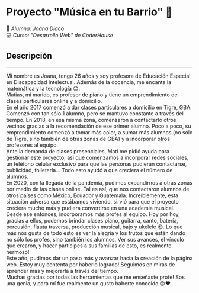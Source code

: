 # **Proyecto "Música en tu Barrio"** 🎼 # 
👩 _Alumna: Joana Diaco_  
💻 _Curso: "Desarrollo Web" de CoderHouse_


## **Descripción** ##
***
Mi nombre es Joana, tengo 26 años y soy profesora de Educación Especial en Discapacidad Intelectual. Además de la docencia, me encanta la matemática y la tecnología 😊.  
Matias, mi marido, es profesor de piano y tiene un emprendimiento de clases particulares online y a domicilio.  
En el año 2017 comenzó a dar clases particulares a domicilio en Tigre, GBA. Comenzó con tan sólo 1 alumno, pero se mantuvo constante a través del tiempo. En 2018, en esa misma zona, comenzaron a contactarlo otros vecinos gracias a la recomendación de ese primer alumno. Poco a poco, su emprendimiento comenzó a tomar más color, a sumar más alumnos (no sólo de Tigre, sino también de otras zonas de GBA) y a incorporar otros profesores al equipo.  
Ante la demanda de clases presenciales, Mati me pidió ayuda para gestionar este proyecto; así que comenzamos a incorporar redes sociales, un teléfono celular exclusivo para que las personas pudieran contactarse, publicidad, folletería... Todo esto ayudó a que creciera el número de alumnos.  
En 2020, con la llegada de la pandemia, pudimos expandirnos a otras zonas por medio de las clases online. Tal es así, que nos contactaron alumnos de otros países como México, Ecuador y Guatemala. Increíblemente, esta situación adversa que estábamos viviendo, sirvió para que el proyecto creciera mucho más y pudiera convertirse en una academia musical.  
Desde ese entonces, incorporamos más profes al equipo. Hoy por hoy, gracias a ellos, podemos brindar clases piano, guitarra, canto, batería, percusión, flauta traversa, producción musical, bajo y ukelele 😍. Lo que más nos gusta de todo esto es ver la alegría y los frutos que están dando no sólo los profes, sino también los alumnos. Ver sus avances, el vínculo que crearon, y hacer partícipes a sus familias de esto, es realmente hermoso!  
Este año, pudimos dar un paso más y avanzar hacia la creación de la página web. Estoy muy contenta por haberlo logrado! Seguimos en miras de aprender más y mejorarla a través del tiempo.  
Muchas gracias por todas las herramientas que me enseñaste profe! Sos una genia, y para mí fue realmente un gusto haberte conocido 😊❤